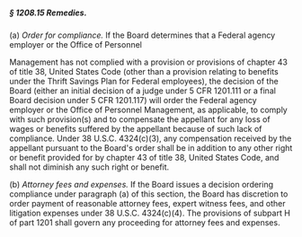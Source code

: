 ##### § 1208.15 Remedies. #####

(a) *Order for compliance.* If the Board determines that a Federal agency employer or the Office of Personnel

Management has not complied with a provision or provisions of chapter 43 of title 38, United States Code (other than a provision relating to benefits under the Thrift Savings Plan for Federal employees), the decision of the Board (either an initial decision of a judge under 5 CFR 1201.111 or a final Board decision under 5 CFR 1201.117) will order the Federal agency employer or the Office of Personnel Management, as applicable, to comply with such provision(s) and to compensate the appellant for any loss of wages or benefits suffered by the appellant because of such lack of compliance. Under 38 U.S.C. 4324(c)(3), any compensation received by the appellant pursuant to the Board's order shall be in addition to any other right or benefit provided for by chapter 43 of title 38, United States Code, and shall not diminish any such right or benefit.

(b) *Attorney fees and expenses.* If the Board issues a decision ordering compliance under paragraph (a) of this section, the Board has discretion to order payment of reasonable attorney fees, expert witness fees, and other litigation expenses under 38 U.S.C. 4324(c)(4). The provisions of subpart H of part 1201 shall govern any proceeding for attorney fees and expenses.